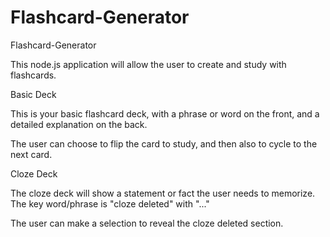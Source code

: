 # Flashcard-Generator

Flashcard-Generator

This node.js application will allow the user to create and study with flashcards.

Basic Deck

This is your basic flashcard deck, with a phrase or word on the front, and a detailed explanation on the back.

The user can choose to flip the card to study, and then also to cycle to the next card.

Cloze Deck

The cloze deck will show a statement or fact the user needs to memorize. The key word/phrase is "cloze deleted" with "..."

The user can make a selection to reveal the cloze deleted section.
